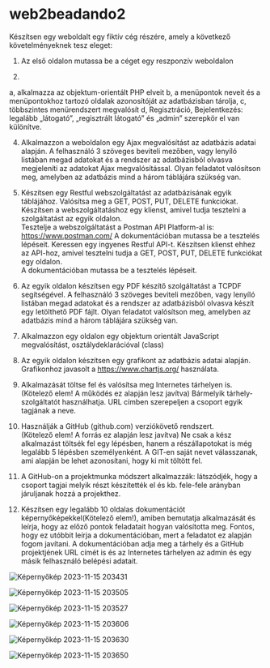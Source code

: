 # web2beadando2
Készítsen egy weboldalt egy fiktív cég részére, amely a következő követelményeknek tesz eleget: 
1.	Az első oldalon mutassa be a céget egy reszponzív weboldalon
				
2.
a, alkalmazza az objektum-orientált PHP elveit
b, a menüpontok neveit és a menüpontokhoz tartozó oldalak azonosítóját az adatbázisban tárolja,
c, többszintes menürendszert megvalósít
d, Regisztráció, Bejelentkezés: legalább „látogató”, „regisztrált látogató” és „admin” szerepkör el van különítve. 

4.	Alkalmazzon a weboldalon egy Ajax megvalósítást az adatbázis adatai alapján.  A felhasználó 3 szöveges beviteli mezőben, vagy lenyíló listában megad adatokat és a rendszer az adatbázisból olvasva megjeleníti az adatokat Ajax megvalósítással. Olyan feladatot valósítson meg, amelyben az adatbázis mind a három táblájára szükség van.

5.	Készítsen egy Restful webszolgáltatást az adatbázisának egyik táblájához. Valósítsa meg a GET, POST, PUT, DELETE funkciókat. Készítsen a webszolgáltatáshoz egy klienst, amivel tudja tesztelni a szolgáltatást az egyik oldalon.			
Tesztelje a webszolgáltatást a Postman API Platform-al is: https://www.postman.com/
A dokumentációban mutassa be a tesztelés lépéseit.
Keressen egy ingyenes Restful API-t. Készítsen klienst ehhez az API-hoz, amivel tesztelni tudja a GET, POST, PUT, DELETE funkciókat egy oldalon. 	
A dokumentációban mutassa be a tesztelés lépéseit.

6.	Az egyik oldalon készítsen egy PDF készítő szolgáltatást a TCPDF segítségével. A felhasználó 3 szöveges beviteli mezőben, vagy lenyíló listában megad adatokat és a rendszer az adatbázisból olvasva készít egy letölthető PDF fájlt. Olyan feladatot valósítson meg, amelyben az adatbázis mind a három táblájára szükség van.		

7.	Alkalmazzon egy oldalon egy objektum orientált JavaScript megvalósítást, 
osztálydeklarációval (class)	

8.	Az egyik oldalon készítsen egy grafikont az adatbázis adatai alapján. 
Grafikonhoz javasolt a https://www.chartjs.org/ használata.

9.	Alkalmazását töltse fel és valósítsa meg Internetes tárhelyen is. 
(Kötelező elem! A működés ez alapján lesz javítva)	Bármelyik tárhely-szolgáltatót használhatja.  URL címben szerepeljen a csoport egyik tagjának a neve.

10.	Használják a GitHub (github.com) verziókövető rendszert. 				
(Kötelező elem! A forrás ez alapján lesz javítva) 
Ne csak a kész alkalmazást töltsék fel egy lépésben, hanem a részállapotokat is még legalább 5 lépésben személyenként.
A GIT-en saját nevet válasszanak, ami alapján be lehet azonosítani, hogy ki mit töltött fel.

11.	A GitHub-on a projektmunka módszert alkalmazzák: 
látszódjék, hogy a csoport tagjai melyik részt készítették el és kb. fele-fele arányban járuljanak hozzá a projekthez.

12.	Készítsen egy legalább 10 oldalas dokumentációt képernyőképekkel(Kötelező elem!), amiben bemutatja alkalmazását és leírja, hogy az előző pontok feladatait hogyan valósította meg. Fontos, hogy ez utóbbit leírja a dokumentációban, mert a feladatot ez alapján fogom javítani. A dokumentációban adja meg a tárhely és a GitHub projektjének URL címét is és az Internetes tárhelyen az admin és egy másik felhasználó belépési adatait.		

![Képernyőkép 2023-11-15 203431](https://github.com/schillerviktor/web2beadando2/assets/46298416/4e595e92-d0f2-49fd-b42a-58b939ad04ad)


![Képernyőkép 2023-11-15 203505](https://github.com/schillerviktor/web2beadando2/assets/46298416/f36721df-a8d5-44a1-8a9e-6bb59ae03a88)


![Képernyőkép 2023-11-15 203527](https://github.com/schillerviktor/web2beadando2/assets/46298416/c80bb93e-5d3d-4935-afb0-64ef2eb000d8)


![Képernyőkép 2023-11-15 203606](https://github.com/schillerviktor/web2beadando2/assets/46298416/ce0d55e7-8a6c-4066-acf1-1475845abebd)


![Képernyőkép 2023-11-15 203630](https://github.com/schillerviktor/web2beadando2/assets/46298416/39045304-bc4d-4b2c-80c4-970a6ba52338)


![Képernyőkép 2023-11-15 203650](https://github.com/schillerviktor/web2beadando2/assets/46298416/81591451-0a47-4188-bc10-f6a40d9b483a)
